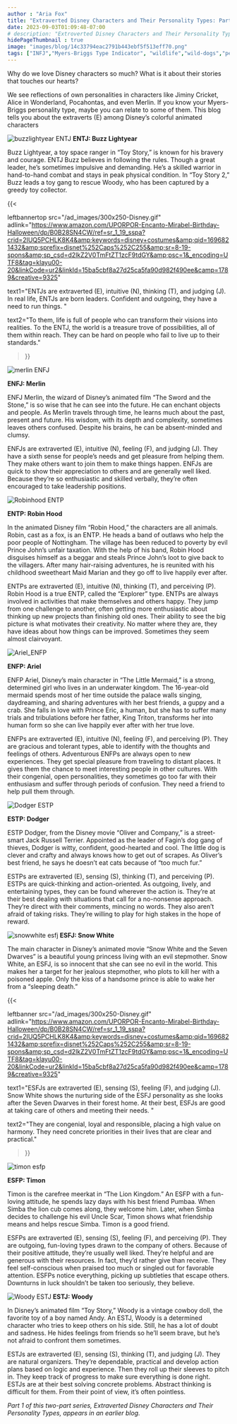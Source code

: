 ```yaml
---
author : "Aria Fox"
title: "Extraverted Disney Characters and Their Personality Types: Part 2 of a Two-Part Series"
date: 2023-09-03T01:09:48-07:00
# description: "Extroverted Disney Characters and Their Personality Types Part 2"
hidePageThumbnail : true 
image: "images/blog/14c33794eac2791b443ebf5f513eff70.png"
tags: ["INFJ","Myers-Briggs Type Indicator", "wildlife","wild-dogs","pets","animal-welfare"]
---
```



<!-- This is **bold** text, and this is *emphasized* text.
![infp_injf table](/infp_injf-table.jpg)
Visit the [Hugo](https://gohugo.io) website! -->

<!-- https://beaconstreetusa.com/wp/extraverted-disney-characters-and-their-personality-types-part-2-of-a-two-part-series/ -->

Why do we love Disney characters so much? What is it about their stories that touches our hearts?

We see reflections of own personalities in characters like Jiminy Cricket, Alice in Wonderland, Pocahontas, and even Merlin. If you know your Myers-Briggs personality type, maybe you can relate to some of them. This blog tells you about the extraverts (E) among Disney’s colorful animated characters

![buzzlightyear ENTJ](/buzzlightyearENTJ.jpg)
**ENTJ: Buzz Lightyear**

Buzz Lightyear, a toy space ranger in “Toy Story,” is known for his bravery and courage. ENTJ Buzz believes in following the rules. Though a great leader, he’s sometimes impulsive and demanding. He’s a skilled warrior in hand-to-hand combat and stays in peak physical condition. In “Toy Story 2,” Buzz leads a toy gang to rescue Woody, who has been captured by a greedy toy collector.

{{< 

leftbannertop src="/ad_images/300x250-Disney.gif" adlink="https://www.amazon.com/UPORPOR-Encanto-Mirabel-Birthday-Halloween/dp/B0B28SN4CW/ref=sr_1_19_sspa?crid=2IUQ5PCHLK8K4&amp;keywords=disney+costumes&amp;qid=1696821432&amp;sprefix=disnet%252Caps%252C255&amp;sr=8-19-spons&amp;sp_csd=d2lkZ2V0TmFtZT1zcF9tdGY&amp;psc=1&_encoding=UTF8&tag=klayu00-20&linkCode=ur2&linkId=15ba5cbf8a27d25ca5fa90d982f490ee&camp=1789&creative=9325"  

text1="ENTJs are extraverted (E), intuitive (N), thinking (T), and judging (J). In real life, ENTJs are born leaders. Confident and outgoing, they have a need to run things. " 

text2="To them, life is full of people who can transform their visions into realities. To the ENTJ, the world is a treasure trove of possibilities, all of them within reach. They can be hard on people who fail to live up to their standards."

>}}

![merlin ENFJ](/merlinENFJ.jpg)

**ENFJ: Merlin**

ENFJ Merlin, the wizard of Disney’s animated film “The Sword and the Stone,” is so wise that he can see into the future. He can enchant objects and people. As Merlin travels through time, he learns much about the past, present and future. His wisdom, with its depth and complexity, sometimes leaves others confused. Despite his brains, he can be absent-minded and clumsy.

ENFJs are extraverted (E), intuitive (N), feeling (F), and judging (J). They have a sixth sense for people’s needs and get pleasure from helping them. They make others want to join them to make things happen. ENFJs are quick to show their appreciation to others and are generally well liked. Because they’re so enthusiastic and skilled verbally, they’re often encouraged to take leadership positions.

 
![Robinhood ENTP](/RobinhoodENTP.jpg)

**ENTP: Robin Hood**

In the animated Disney film “Robin Hood,” the characters are all animals. Robin, cast as a fox, is an ENTP. He heads a band of outlaws who help the poor people of Nottingham. The village has been reduced to poverty by evil Prince John’s unfair taxation. With the help of his band, Robin Hood disguises himself as a beggar and steals Prince John’s loot to give back to the villagers. After many hair-raising adventures, he is reunited with his childhood sweetheart Maid Marian and they go off to live happily ever after.

ENTPs are extraverted (E), intuitive (N), thinking (T), and perceiving (P). Robin Hood is a true ENTP, called the “Explorer” type. ENTPs are always involved in activities that make themselves and others happy. They jump from one challenge to another, often getting more enthusiastic about thinking up new projects than finishing old ones. Their ability to see the big picture is what motivates their creativity. No matter where they are, they have ideas about how things can be improved. Sometimes they seem almost clairvoyant.

![Ariel_ENFP](/ArielENFP.jpg)

**ENFP: Ariel**

ENFP Ariel, Disney’s main character in “The Little Mermaid,” is a strong, determined girl who lives in an underwater kingdom. The 16-year-old mermaid spends most of her time outside the palace walls singing, daydreaming, and sharing adventures with her best friends, a guppy and a crab. She falls in love with Prince Eric, a human, but she has to suffer many trials and tribulations before her father, King Triton, transforms her into human form so she can live happily ever after with her true love.

ENFPs are extraverted (E), intuitive (N), feeling (F), and perceiving (P). They are gracious and tolerant types, able to identify with the thoughts and feelings of others. Adventurous ENFPs are always open to new experiences. They get special pleasure from traveling to distant places. It gives them the chance to meet interesting people in other cultures. With their congenial, open personalities, they sometimes go too far with their enthusiasm and suffer through periods of confusion. They need a friend to help pull them through.

![Dodger ESTP](/DodgerESTP.jpg)

**ESTP: Dodger**

ESTP Dodger, from the Disney movie “Oliver and Company,” is a street-smart Jack Russell Terrier. Appointed as the leader of Fagin’s dog gang of thieves, Dodger is witty, confident, good-hearted and cool. The little dog is clever and crafty and always knows how to get out of scrapes. As Oliver’s best friend, he says he doesn’t eat cats because of “too much fur.”

ESTPs are extraverted (E), sensing (S), thinking (T), and perceiving (P). ESTPs are quick-thinking and action-oriented. As outgoing, lively, and entertaining types, they can be found wherever the action is. They’re at their best dealing with situations that call for a no-nonsense approach. They’re direct with their comments, mincing no words. They also aren’t afraid of taking risks. They’re willing to play for high stakes in the hope of reward.

![snowwhite esfj](/SnowWhiteESFJ.jpg)
**ESFJ: Snow White**

The main character in Disney’s animated movie “Snow White and the Seven Dwarves” is a beautiful young princess living with an evil stepmother. Snow White, an ESFJ, is so innocent that she can see no evil in the world. This makes her a target for her jealous stepmother, who plots to kill her with a poisoned apple. Only the kiss of a handsome prince is able to wake her from a “sleeping death.”



{{< 

leftbanner src="/ad_images/300x250-Disney.gif" adlink="https://www.amazon.com/UPORPOR-Encanto-Mirabel-Birthday-Halloween/dp/B0B28SN4CW/ref=sr_1_19_sspa?crid=2IUQ5PCHLK8K4&amp;keywords=disney+costumes&amp;qid=1696821432&amp;sprefix=disnet%252Caps%252C255&amp;sr=8-19-spons&amp;sp_csd=d2lkZ2V0TmFtZT1zcF9tdGY&amp;psc=1&_encoding=UTF8&tag=klayu00-20&linkCode=ur2&linkId=15ba5cbf8a27d25ca5fa90d982f490ee&camp=1789&creative=9325"  

text1="ESFJs are extraverted (E), sensing (S), feeling (F), and judging (J). Snow White shows the nurturing side of the ESFJ personality as she looks after the Seven Dwarves in their forest home. At their best, ESFJs are good at taking care of others and meeting their needs. " 

text2="They are congenial, loyal and responsible, placing a high value on harmony. They need concrete priorities in their lives that are clear and practical."

>}}


![timon esfp](/TimonESFP.jpg)

**ESFP: Timon**

Timon is the carefree meerkat in “The Lion Kingdom.” An ESFP with a fun-loving attitude, he spends lazy days with his best friend Pumbaa. When Simba the lion cub comes along, they welcome him. Later, when Simba decides to challenge his evil Uncle Scar, Timon shows what friendship means and helps rescue Simba. Timon is a good friend.

ESFPs are extraverted (E), sensing (S), feeling (F), and perceiving (P). They are outgoing, fun-loving types drawn to the company of others. Because of their positive attitude, they’re usually well liked. They’re helpful and are generous with their resources. In fact, they’d rather give than receive. They feel self-conscious when praised too much or singled out for favorable attention. ESFPs notice everything, picking up subtleties that escape others. Downturns in luck shouldn’t be taken too seriously, they believe.


![Woody ESTJ](/WoodyESTJ.jpg)
**ESTJ: Woody**

In Disney’s animated film “Toy Story,” Woody is a vintage cowboy doll, the favorite toy of a boy named Andy. An ESTJ, Woody is a determined character who tries to keep others on his side. Still, he has a lot of doubt and sadness. He hides feelings from friends so he’ll seem brave, but he’s not afraid to confront them sometimes.

ESTJs are extraverted (E), sensing (S), thinking (T), and judging (J). They are natural organizers. They’re dependable, practical and develop action plans based on logic and experience. Then they roll up their sleeves to pitch in. They keep track of progress to make sure everything is done right. ESTJs are at their best solving concrete problems. Abstract thinking is difficult for them. From their point of view, it’s often pointless.

*Part 1 of this two-part series, Extraverted Disney Characters and Their Personality Types, appears in an earlier blog.*

